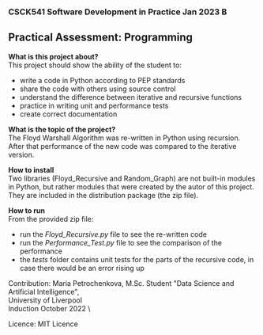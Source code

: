 ### CSCK541 Software Development in Practice Jan 2023 B 
## Practical Assessment: Programming
**What is this project about?**\
This project should show the ability of the student to:
- write a code in Python according to PEP standards
- share the code with others using source control 
- understand the difference between iterative and recursive functions
- practice in writing unit and performance tests
- create correct documentation

**What is the topic of the project?**\
The Floyd Warshall Algorithm was re-written in Python using recursion. After that performance of the new code was compared to the iterative version. 

**How to install**\
Two libraries (Floyd_Recursive and Random_Graph) are not built-in modules in Python,
but rather modules that were created by the autor of this project. They are included in the distribution package (the zip file).

**How to run**\
From the provided zip file:
- run the *Floyd_Recursive.py* file to see the re-written code
- run the *Performance_Test.py* file to see the comparison of the performance
- the *tests* folder contains unit tests for the parts of the recursive code, in case there would be an error rising up

Contribution: 
    Maria Petrochenkova, 
    M.Sc. Student "Data Science and Artificial Intelligence",\
    University of Liverpool\
    Induction October 2022
\

Licence: MIT Licence